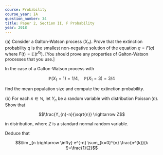 ```yaml
---
course: Probability
course_year: IA
question_number: 34
title: Paper 2, Section II, F Probability
year: 2018
---
```




(a) Consider a Galton-Watson process $\left(X_{n}\right)$. Prove that the extinction probability $q$ is the smallest non-negative solution of the equation $q=F(q)$ where $F(t)=\mathbb{E}\left(t^{X_{1}}\right)$. [You should prove any properties of Galton-Watson processes that you use.]

In the case of a Galton-Watson process with

$$\mathbb{P}\left(X_{1}=1\right)=1 / 4, \quad \mathbb{P}\left(X_{1}=3\right)=3 / 4$$

find the mean population size and compute the extinction probability.

(b) For each $n \in \mathbb{N}$, let $Y_{n}$ be a random variable with distribution $\operatorname{Poisson}(n)$. Show that

$$\frac{Y_{n}-n}{\sqrt{n}} \rightarrow Z$$

in distribution, where $Z$ is a standard normal random variable.

Deduce that

$$\lim _{n \rightarrow \infty} e^{-n} \sum_{k=0}^{n} \frac{n^{k}}{k !}=\frac{1}{2}$$